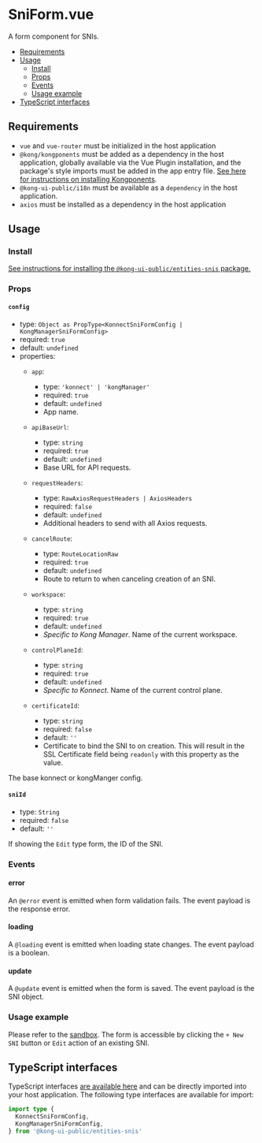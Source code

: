 # SniForm.vue

A form component for SNIs.

- [Requirements](#requirements)
- [Usage](#usage)
  - [Install](#install)
  - [Props](#props)
  - [Events](#events)
  - [Usage example](#usage-example)
- [TypeScript interfaces](#typescript-interfaces)

## Requirements

- `vue` and `vue-router` must be initialized in the host application
- `@kong/kongponents` must be added as a dependency in the host application, globally available via the Vue Plugin installation, and the package's style imports must be added in the app entry file. [See here for instructions on installing Kongponents](https://kongponents.konghq.com/#globally-install-all-kongponents).
- `@kong-ui-public/i18n` must be available as a `dependency` in the host application.
- `axios` must be installed as a dependency in the host application

## Usage

### Install

[See instructions for installing the `@kong-ui-public/entities-snis` package.](../README.md#install)

### Props

#### `config`

- type: `Object as PropType<KonnectSniFormConfig | KongManagerSniFormConfig>`
- required: `true`
- default: `undefined`
- properties:
  - `app`:
    - type: `'konnect' | 'kongManager'`
    - required: `true`
    - default: `undefined`
    - App name.

  - `apiBaseUrl`:
    - type: `string`
    - required: `true`
    - default: `undefined`
    - Base URL for API requests.

  - `requestHeaders`:
    - type: `RawAxiosRequestHeaders | AxiosHeaders`
    - required: `false`
    - default: `undefined`
    - Additional headers to send with all Axios requests.

  - `cancelRoute`:
    - type: `RouteLocationRaw`
    - required: `true`
    - default: `undefined`
    - Route to return to when canceling creation of an SNI.

  - `workspace`:
    - type: `string`
    - required: `true`
    - default: `undefined`
    - *Specific to Kong Manager*. Name of the current workspace.

  - `controlPlaneId`:
    - type: `string`
    - required: `true`
    - default: `undefined`
    - *Specific to Konnect*. Name of the current control plane.

  - `certificateId`:
    - type: `string`
    - required: `false`
    - default: `''`
    - Certificate to bind the SNI to on creation. This will result in the SSL Certificate field being `readonly` with this property as the value.

The base konnect or kongManger config.

#### `sniId`

- type: `String`
- required: `false`
- default: `''`

If showing the `Edit` type form, the ID of the SNI.

### Events

#### error

An `@error` event is emitted when form validation fails. The event payload is the response error.

#### loading

A `@loading` event is emitted when loading state changes. The event payload is a boolean.

#### update

A `@update` event is emitted when the form is saved. The event payload is the SNI object.

### Usage example

Please refer to the [sandbox](../sandbox/pages/SniListPage.vue). The form is accessible by clicking the `+ New SNI` button or `Edit` action of an existing SNI.

## TypeScript interfaces

TypeScript interfaces [are available here](https://github.com/Kong/public-ui-components/blob/main/packages/entities/entities-snis/src/types/sni-form.ts) and can be directly imported into your host application. The following type interfaces are available for import:

```ts
import type {
  KonnectSniFormConfig,
  KongManagerSniFormConfig,
} from '@kong-ui-public/entities-snis'
```
